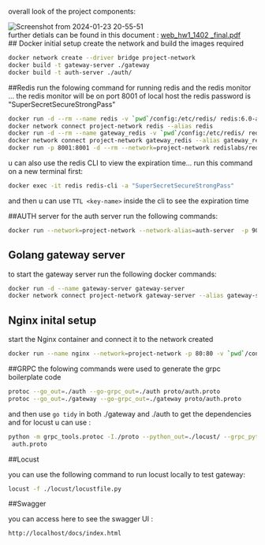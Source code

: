 overall look of the project components:<br />

![Screenshot from 2024-01-23 20-55-51](https://github.com/Morning1139Angel/web-backend-project/assets/127003598/fcae876d-f313-45f5-b3e0-7c33d23b33d4)
<br />
further detials can be found in this document : [web_hw1_1402 _final.pdf](https://github.com/Morning1139Angel/web-backend-project/files/14027850/web_hw1_1402._final.pdf)
<br />## Docker initial setup
create the network and build the images required
```bash
docker network create --driver bridge project-network
docker build -t gateway-server ./gateway
docker build -t auth-server ./auth/
```
##Redis
run the folowing command for running redis and the redis monitor ... the redis monitor will be on port 8001 of local host
the redis password is "SuperSecretSecureStrongPass"
```bash
docker run -d --rm --name redis -v `pwd`/config:/etc/redis/ redis:6.0-alpine redis-server /etc/redis/redis.conf
docker network connect project-network redis --alias redis
docker run -d --rm --name gateway_redis -v `pwd`/config:/etc/redis/ redis:6.0-alpine redis-server /etc/redis/redis.conf
docker network connect project-network gateway_redis --alias gateway_redis
docker run -p 8001:8001 -d --rm --network=project-network redislabs/redisinsight:latest
```
u can also use the redis CLI to view the expiration time... run this command on a new terminal first:
```bash
docker exec -it redis redis-cli -a "SuperSecretSecureStrongPass"
```
and then u can use ```TTL <key-name>``` inside the cli to see the expiration time

##AUTH server
for the auth server run the following commands:
```bash
docker run --network=project-network --network-alias=auth-server  -p 9000:9000 -d --name auth-server auth-server
```

## Golang gateway server
to start the gateway server run the following docker commands:
```bash
docker run -d --name gateway-server gateway-server
docker network connect project-network gateway-server --alias gateway-server
```
## Nginx inital setup 
start the Nginx container and connect it to the network created
```bash
docker run --name nginx --network=project-network -p 80:80 -v `pwd`/config/default.conf:/etc/nginx/conf.d/default.conf -d nginx
```

##GRPC
the folowing commands were used to generate the grpc boilerplate code 
```bash
protoc --go_out=./auth --go-grpc_out=./auth proto/auth.proto
protoc --go_out=./gateway --go-grpc_out=./gateway proto/auth.proto
```
and then use ```go tidy``` in both ./gateway and ./auth to get the dependencies
and for locust u can use : 
```bash
python -m grpc_tools.protoc -I./proto --python_out=./locust/ --grpc_python_out=./locust
 auth.proto
```
##Locust

you can use the following command to run locust locally to test gateway:
```bash
locust -f ./locust/locustfile.py 
```

##Swagger

you can access here to see the swagger UI : 

```bash
http://localhost/docs/index.html
```
